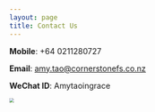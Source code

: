 ```yaml
---
layout: page
title: Contact Us
---
```


**Mobile**: +64 0211280727

**Email**: amy.tao@cornerstonefs.co.nz

**WeChat ID**: Amytaoingrace

<img src="https://lh3.googleusercontent.com/pw/AJFCJaUR5wX7abdkHBgC2eqx2JI1XwBYG6bxwsIKBZIWfYIELaf6WhAB-Nyty5qdasPSSTy9PGDZmpOS8TTf9RwLcX5V9sVlAXMgJHsow3vR80hvwixPLh6sfp5RauK73pQhSGBeg8pdu-eh3LNDHdH8bca2=w950-h1353-s-no" style="zoom:50%" align="left" />